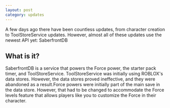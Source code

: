 ```yaml
---
layout: post
category: updates
---
```


A few days ago there have been countless updates, from character creation to ToolStoreService updates. However, 
almost all of these updates use the newest API yet: SaberfrontDB

What is it?
-----------

SaberfrontDB is a service that powers the Force power, the starter pack timer, and ToolStoreService. ToolStoreService was initially using ROBLOX's data stores. However, the data stores proved ineffective, and they were abandoned as a result.Force powers were initially part of the main save in the data store. However, that had to be changed to accommodate the Force levels feature that allows players like you to customize the Force in their character.
